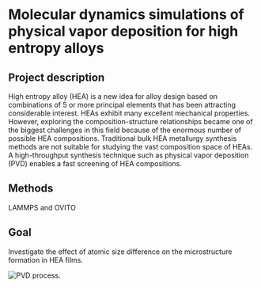 # Molecular dynamics simulations of physical vapor deposition for high entropy alloys
## Project description
High entropy alloy (HEA) is a new idea for alloy design based on combinations of 5 or more principal elements that has been attracting considerable interest. HEAs exhibit many excellent mechanical properties. However, exploring the composition-structure relationships became one of the biggest challenges in this field because of the enormous number of possible HEA compositions. Traditional bulk HEA metallurgy synthesis methods are not suitable for studying the vast composition space of HEAs. A high-throughput synthesis technique such as physical vapor deposition (PVD) enables a fast screening of HEA compositions.
## Methods
LAMMPS and OVITO
## Goal
Investigate the effect of atomic size difference on the microstructure formation in HEA films.  
  
![PVD process](https://github.com/AoyanLiang/PVD-HEA/blob/main/example.gif).  

